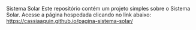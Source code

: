  Sistema Solar
Este repositório contém um projeto simples sobre o Sistema Solar.
Acesse a página hospedada clicando no link abaixo:
https://cassiaaquin.github.io/pagina-sistema-solar/
